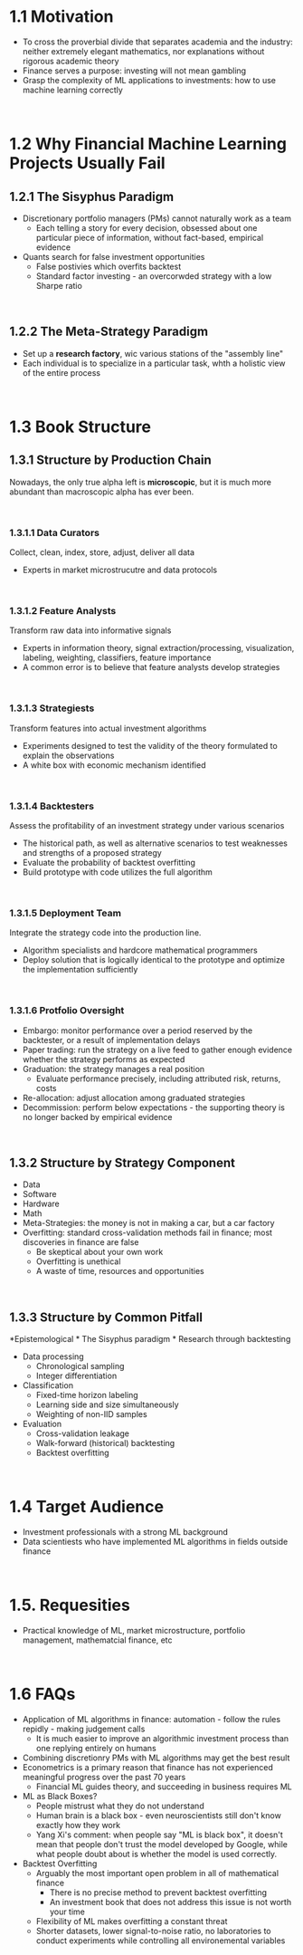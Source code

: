 # 1.1 Motivation
* To cross the proverbial divide that separates academia and the industry: neither extremely elegant mathematics, nor explanations without rigorous academic theory
* Finance serves a purpose: investing will not mean gambling
* Grasp the complexity of ML applications to investments: how to use machine learning correctly

<br>

# 1.2 Why Financial Machine Learning Projects Usually Fail
## 1.2.1 The Sisyphus Paradigm
* Discretionary portfolio managers (PMs) cannot naturally work as a team
    * Each telling a story for every decision, obsessed about one particular piece of information, without fact-based, empirical evidence
* Quants search for false investment opportunities
    * False postivies which overfits backtest
    * Standard factor investing - an overcorwded strategy with a low Sharpe ratio

<br>

## 1.2.2 The Meta-Strategy Paradigm
* Set up a **research factory**, wic various stations of the "assembly line"
* Each individual is to specialize in a particular task, whth a holistic view of the entire process

<br>

# 1.3 Book Structure
## 1.3.1 Structure by Production Chain
Nowadays, the only true alpha left is **microscopic**, but it is much more abundant than macroscopic alpha has ever been.

<br>

### 1.3.1.1 Data Curators
Collect, clean, index, store, adjust, deliver all data
* Experts in market microstrucutre and data protocols

<br>

### 1.3.1.2 Feature Analysts
Transform raw data into informative signals
* Experts in information theory, signal extraction/processing, visualization, labeling, weighting, classifiers, feature importance
* A common error is to believe that feature analysts develop strategies

<br>

### 1.3.1.3 Strategiests
Transform features into actual investment algorithms
* Experiments designed to test the validity of the theory formulated to explain the observations
* A white box with economic mechanism identified

<br>

### 1.3.1.4 Backtesters
Assess the profitability of an investment strategy under various scenarios
* The historical path, as well as alternative scenarios to test weaknesses and strengths of a proposed strategy
* Evaluate the probability of backtest overfitting
* Build prototype with code utilizes the full algorithm

<br>

### 1.3.1.5 Deployment Team
Integrate the strategy code into the production line.
* Algorithm specialists and hardcore mathematical programmers
* Deploy solution that is logically identical to the prototype and optimize the implementation sufficiently

<br>

### 1.3.1.6 Protfolio Oversight
* Embargo: monitor performance over a period reserved by the backtester, or a result of implementation delays
* Paper trading: run the strategy on a live feed to gather enough evidence whether the strategy performs as expected
* Graduation: the strategy manages a real position
    * Evaluate performance precisely, including attributed risk, returns, costs
* Re-allocation: adjust allocation among graduated strategies
* Decommission: perform below expectations - the supporting theory is no longer backed by empirical evidence

<br>

## 1.3.2 Structure by Strategy Component
* Data
* Software
* Hardware
* Math
* Meta-Strategies: the money is not in making a car, but a car factory
* Overfitting: standard cross-validation methods fail in finance; most discoveries in finance are false
    * Be skeptical about your own work
    * Overfitting is unethical
    * A waste of time, resources and opportunities

<br>

## 1.3.3 Structure by Common Pitfall
*Epistemological
    * The Sisyphus paradigm
    * Research through backtesting
* Data processing
    * Chronological sampling
    * Integer differentiation
* Classification
    * Fixed-time horizon labeling
    * Learning side and size simultaneously
    * Weighting of non-IID samples
* Evaluation
    * Cross-validation leakage
    * Walk-forward (historical) backtesting
    * Backtest overfitting

<br>

# 1.4 Target Audience
* Investment professionals with a strong ML background
* Data scientiests who have implemented ML algorithms in fields outside finance

<br>

# 1.5. Requesities
* Practical knowledge of ML, market microstructure, portfolio management, mathematcial finance, etc

<br>

# 1.6 FAQs
* Application of ML algorithms in finance: automation - follow the rules repidly - making judgement calls
    * It is much easier to improve an algorithmic investment process than one replying entirely on humans
* Combining discretionry PMs with ML algorithms may get the best result
* Econometrics is a primary reason that finance has not experienced meaningful progress over the past 70 years
    * Financial ML guides theory, and succeeding in business requires ML
* ML as Black Boxes?
    * People mistrust what they do not understand
    * Human brain is a black box - even neuroscientists still don't know exactly how they work
    * Yang Xi's comment: when people say "ML is black box", it doesn't mean that people don't trust the model developed by Google, while what people doubt about is whether the model is used correctly.
* Backtest Overfitting
    * Arguably the most important open problem in all of mathematical finance
        * There is no precise method to prevent backtest overfitting
        * An investment book that does not address this issue is not worth your time
    * Flexibility of ML makes overfitting a constant threat
    * Shorter datasets, lower signal-to-noise ratio, no laboratories to conduct experiments while controlling all environemental variables
